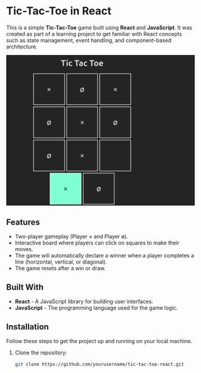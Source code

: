 # Tic-Tac-Toe in React

This is a simple **Tic-Tac-Toe** game built using **React** and **JavaScript**. It was created as part of a learning project to get familiar with React concepts such as state management, event handling, and component-based architecture.

![TicTacToe](./TicTacToe/photos/TicTacToe.png)

## Features

- Two-player gameplay (Player × and Player ø).
- Interactive board where players can click on squares to make their moves.
- The game will automatically declare a winner when a player completes a line (horizontal, vertical, or diagonal).
- The game resets after a win or draw.

## Built With

- **React** - A JavaScript library for building user interfaces.
- **JavaScript** - The programming language used for the game logic.

## Installation

Follow these steps to get the project up and running on your local machine.

1. Clone the repository:
   ```bash
   git clone https://github.com/yourusername/tic-tac-toe-react.git
